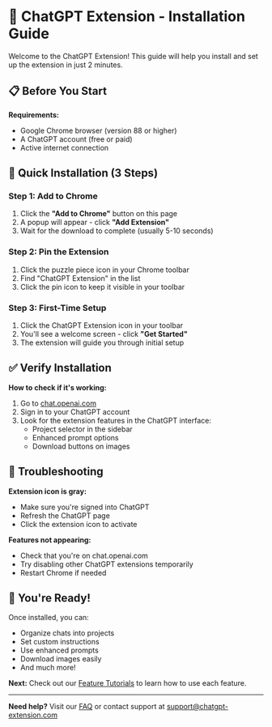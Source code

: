 # 🚀 ChatGPT Extension - Installation Guide

Welcome to the ChatGPT Extension! This guide will help you install and set up the extension in just 2 minutes.

## 📋 Before You Start

**Requirements:**
- Google Chrome browser (version 88 or higher)
- A ChatGPT account (free or paid)
- Active internet connection

## 🎯 Quick Installation (3 Steps)

### Step 1: Add to Chrome
1. Click the **"Add to Chrome"** button on this page
2. A popup will appear - click **"Add Extension"**
3. Wait for the download to complete (usually 5-10 seconds)

### Step 2: Pin the Extension
1. Click the puzzle piece icon in your Chrome toolbar
2. Find "ChatGPT Extension" in the list
3. Click the pin icon to keep it visible in your toolbar

### Step 3: First-Time Setup
1. Click the ChatGPT Extension icon in your toolbar
2. You'll see a welcome screen - click **"Get Started"**
3. The extension will guide you through initial setup

## ✅ Verify Installation

**How to check if it's working:**
1. Go to [chat.openai.com](https://chat.openai.com)
2. Sign in to your ChatGPT account
3. Look for the extension features in the ChatGPT interface:
   - Project selector in the sidebar
   - Enhanced prompt options
   - Download buttons on images

## 🔧 Troubleshooting

**Extension icon is gray:**
- Make sure you're signed into ChatGPT
- Refresh the ChatGPT page
- Click the extension icon to activate

**Features not appearing:**
- Check that you're on chat.openai.com
- Try disabling other ChatGPT extensions temporarily
- Restart Chrome if needed

## 🎉 You're Ready!

Once installed, you can:
- Organize chats into projects
- Set custom instructions
- Use enhanced prompts
- Download images easily
- And much more!

**Next:** Check out our [Feature Tutorials](#) to learn how to use each feature.

---

**Need help?** Visit our [FAQ](#) or contact support at support@chatgpt-extension.com